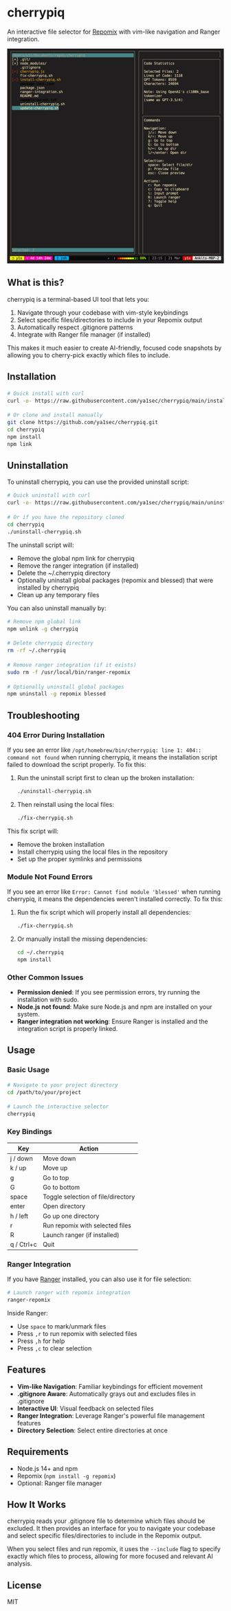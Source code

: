# cherrypiq

An interactive file selector for [Repomix](https://github.com/yamadashy/repomix) with vim-like navigation and Ranger integration.

<p align="center">
  <img src="image.png" width="600" alt="cherrypiq">
</p>

## What is this?

cherrypiq is a terminal-based UI tool that lets you:

1. Navigate through your codebase with vim-style keybindings
2. Select specific files/directories to include in your Repomix output
3. Automatically respect .gitignore patterns
4. Integrate with Ranger file manager (if installed)

This makes it much easier to create AI-friendly, focused code snapshots by allowing you to cherry-pick exactly which files to include.

## Installation

```bash
# Quick install with curl
curl -o- https://raw.githubusercontent.com/ya1sec/cherrypiq/main/install.sh | bash

# Or clone and install manually
git clone https://github.com/ya1sec/cherrypiq.git
cd cherrypiq
npm install
npm link
```

## Uninstallation

To uninstall cherrypiq, you can use the provided uninstall script:

```bash
# Quick uninstall with curl
curl -o- https://raw.githubusercontent.com/ya1sec/cherrypiq/main/uninstall-cherrypiq.sh | bash

# Or if you have the repository cloned
cd cherrypiq
./uninstall-cherrypiq.sh
```

The uninstall script will:

- Remove the global npm link for cherrypiq
- Remove the ranger integration (if installed)
- Delete the ~/.cherrypiq directory
- Optionally uninstall global packages (repomix and blessed) that were installed by cherrypiq
- Clean up any temporary files

You can also uninstall manually by:

```bash
# Remove npm global link
npm unlink -g cherrypiq

# Delete cherrypiq directory
rm -rf ~/.cherrypiq

# Remove ranger integration (if it exists)
sudo rm -f /usr/local/bin/ranger-repomix

# Optionally uninstall global packages
npm uninstall -g repomix blessed
```

## Troubleshooting

### 404 Error During Installation

If you see an error like `/opt/homebrew/bin/cherrypiq: line 1: 404:: command not found` when running cherrypiq, it means the installation script failed to download the script properly. To fix this:

1. Run the uninstall script first to clean up the broken installation:

   ```bash
   ./uninstall-cherrypiq.sh
   ```

2. Then reinstall using the local files:
   ```bash
   ./fix-cherrypiq.sh
   ```

This fix script will:

- Remove the broken installation
- Install cherrypiq using the local files in the repository
- Set up the proper symlinks and permissions

### Module Not Found Errors

If you see an error like `Error: Cannot find module 'blessed'` when running cherrypiq, it means the dependencies weren't installed correctly. To fix this:

1. Run the fix script which will properly install all dependencies:

   ```bash
   ./fix-cherrypiq.sh
   ```

2. Or manually install the missing dependencies:
   ```bash
   cd ~/.cherrypiq
   npm install
   ```

### Other Common Issues

- **Permission denied**: If you see permission errors, try running the installation with sudo.
- **Node.js not found**: Make sure Node.js and npm are installed on your system.
- **Ranger integration not working**: Ensure Ranger is installed and the integration script is properly linked.

## Usage

### Basic Usage

```bash
# Navigate to your project directory
cd /path/to/your/project

# Launch the interactive selector
cherrypiq
```

### Key Bindings

| Key        | Action                             |
| ---------- | ---------------------------------- |
| j / down   | Move down                          |
| k / up     | Move up                            |
| g          | Go to top                          |
| G          | Go to bottom                       |
| space      | Toggle selection of file/directory |
| enter      | Open directory                     |
| h / left   | Go up one directory                |
| r          | Run repomix with selected files    |
| R          | Launch ranger (if installed)       |
| q / Ctrl+c | Quit                               |

### Ranger Integration

If you have [Ranger](https://github.com/ranger/ranger) installed, you can also use it for file selection:

```bash
# Launch ranger with repomix integration
ranger-repomix
```

Inside Ranger:

- Use `space` to mark/unmark files
- Press `,r` to run repomix with selected files
- Press `,h` for help
- Press `,c` to clear selection

## Features

- **Vim-like Navigation**: Familiar keybindings for efficient movement
- **.gitignore Aware**: Automatically grays out and excludes files in .gitignore
- **Interactive UI**: Visual feedback on selected files
- **Ranger Integration**: Leverage Ranger's powerful file management features
- **Directory Selection**: Select entire directories at once

## Requirements

- Node.js 14+ and npm
- Repomix (`npm install -g repomix`)
- Optional: Ranger file manager

## How It Works

cherrypiq reads your .gitignore file to determine which files should be excluded. It then provides an interface for you to navigate your codebase and select specific files/directories to include in the Repomix output.

When you select files and run repomix, it uses the `--include` flag to specify exactly which files to process, allowing for more focused and relevant AI analysis.

## License

MIT
